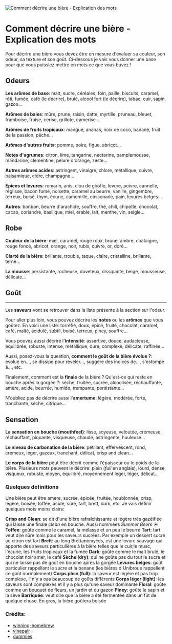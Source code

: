 ![Comment décrire une bière - Explication des mots](/images/decrire.png)

# Comment décrire une bière - Explication des mots

Pour décrire une bière vous devez être en mesure d'évaluer sa couleur, son odeur, sa texture et son goût. Ci-dessous je vais vous donner une base pour que vous puissiez mettre en mots ce que vous buvez !

## Odeurs

**Les arômes de base**: malt, sucre, céréales, foin, paille, biscuits, caramel, rôti, fumée, café (le décrire), brulé, alcool fort (le décrire), tabac, cuir, sapin, gazon...

**Arômes de baies**: mûre, prune, raisin, datte, myrtille, pruneau, bleuet,  framboise, fraise, cerise, grillote, camerise...

**Arômes de fruits tropicaux**: mangue, ananas, noix de coco, banane, fruit de la passion, pêche...

**Arômes d'autres fruits**: pomme, poire, figue, abricot...

**Notes d'agrumes**: citron, lime, tangerine, nectarine, pamplemousse, mandarine, clementine, pelure d'orange, zeste...

**Autres arômes acides**: astringent, vinaigre, chlore, métallique, cuivre, balsamique, cidre, champagne...

**Épices et levures**: romarin, anis, clou de girofle, levure, poivre, cannelle, réglisse, bacon fumé, noisette, caramel au beurre, vanille, gingembre, terreux, boisé, thym, écurie, camomille, cassonade, pain, levures belges...

**Autres**: bonbon, beurre d'arachide, souffre, thé, chili, chipotle, chocolat, cacao, coriandre, basilique, miel, érable, lait, menthe, vin, seigle...

## Robe

**Couleur de la bière**: miel, caramel, rouge roux,  brune, ambre, châtaigne, rouge foncé, abricot, orange, noir, rubis, cuivre, or, doré...

**Clarté de la bière**: brillante, trouble, taque, claire, cristalline, brillante, terne...

**La mousse**: persistante, rocheuse, duveteux, dissipante, beige, mousseuse, délicate...

## Goût

---

Les **saveurs** vont se retrouver dans la liste présente à la section sur l'odeur.

Pour aller plus loin, vous pouvez décrire les **notes** ou les **arômes** que vous goûtez. En voici une liste: torréfié, doux, épicé, fruité, chocolat, caramel, café, malté, acidulé, subtil, boisé, terreux, piney, souffre...

Vous pouvez aussi décrire l'**intensité**: assertive, douce, audacieuse, équilibrée, robuste, intense, métallique, dure, complexe, délicate, raffinée...

Aussi, posez-vous la question, **comment le goût de la bière évolue ?**: évolue en..., se dissipe pour révéler..., suggère des indices de..., s'estompe à..., etc.

Finalement, comment est la **finale** de la bière ? Qu'est-ce qui reste en bouche après la gorgée ?: sèche, fruitée, sucrée, alcoolisée, réchauffante, amère, acide, beurrée, humide, trempante, persistante...

N'oubliez pas de décrire aussi l'**amertume**: légère, modérée, forte, tranchante, sèche, citrique...

## Sensation

**La sensation en bouche (mouthfeel)**: lisse, soyeuse, veloutée, crémeuse, réchauffant, piquante, visqueuse, chaude, astringente, huuleuse...

**Le niveau de carbonation de la bière**: pétillant, effervescent, rond, crémeux, léger, gazeux, tranchant, délicat, crisp and clean...

**Le corps de la bière** peut être décrit comme l'épaisseur ou le poids de la bière. Plusieurs mots peuvent le décrire: plein (*full* en anglais), lourd, dense, visqueux, robuste, moyen, équilibré, moyennement léger, léger, délicat...

### Quelques définitions

Une bière peut être amère, sucrée, épicée, fruitée, houblonnée, crisp, légère, boisée, toffee, acide, sûre, tart, brett, dark, etc. Je vais définir quelques mots moins clairs:

**Crisp and Clean**: se dit d'une bière rafraîchissante et légère très gazéifiée qui laisse une finale *clean* en bouche. Aussi nommées *Summer Beers* ☀️
**Toffee**: goûte comme le caramel, la mélasse et un peu le beurre
**Tart**: tart veut dire sûre mais pour les saveurs sucrées. Par exemple un dessert sucré au citron est tart
**Brett**: au long Brettanomyces, est une levure sauvage qui apporte des saveurs particulières à la bière telles que le cuir,le musc, l'écurie, les fruits tropicaux et la fumée
**Dark**: goûte comme le malt brulé, le chocolat noir amer, le café
**Sèche (dry)**: qui ne goûte pas du tout le sucre et qui ne laisse pas de goût en bouche après la gorgée
**Levures belges**: goût particulier rappellant le sucre et la banane (les bières d'Unibroue rappellent ce goût normalement)
**Corps plein (full)**: la saveur est légère et pas trop complexe, il n'y a oas beaucoup de goûts différents
**Corps léger (light)**: les saveurs sont complexes et il y a plus qu'une saveur dominante
**Floral**: goûte comme un bouquet de fleurs, un jardin et du gazon
**Piney**: goûte le sapin et la sève
**Barriquée**: veut dire que la bière a été fermentée dans un fût de quelque chose. En gros, la bière goûtera boisée

### Crédits:

* [winning-homebrew](https://winning-homebrew.com/beer-flavor-descriptors.html)
* [vinepair](https://vinepair.com/articles/flavors-aromas-craft-beer-hops-ipa/)
* [dummies](https://www.dummies.com/food-drink/drinks/beer/beer-for-dummies-cheat-sheet/)
